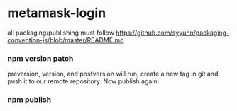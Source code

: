 # metamask-login

all packaging/publishing must follow https://github.com/syyunn/packaging-convention-js/blob/master/README.md

### npm version patch

preversion, version, and postversion will run, create a new tag in git and push it to our remote repository. Now publish again:

### npm publish

